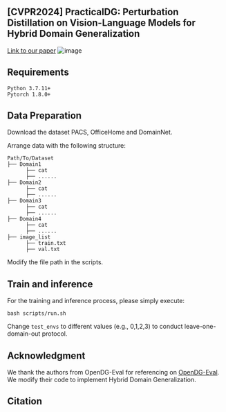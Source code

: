 ## [CVPR2024] PracticalDG: Perturbation Distillation on Vision-Language Models for Hybrid Domain Generalization
[Link to our paper](www.baidu.com)
![image](https://github.com/znchen666/HDG/assets/95161725/327a2f38-a96f-4019-ad2f-2a570c8c6ea8)


## Requirements
```
Python 3.7.11+
Pytorch 1.8.0+
```

## Data Preparation
Download the dataset PACS, OfficeHome and DomainNet.

Arrange data with the following structure:
```
Path/To/Dataset
├── Domain1
      ├── cat
      ├── ......
├── Domain2
      ├── cat
      ├── ......
├── Domain3
      ├── cat
      ├── ......
├── Domain4
      ├── cat
      ├── ......
├── image_list
      ├── train.txt
      ├── val.txt
```
Modify the file path in the scripts.

## Train and inference
For the training and inference process, please simply execute:
```
bash scripts/run.sh
```
Change `test_envs` to different values (e.g., 0,1,2,3) to conduct leave-one-domain-out protocol.

## Acknowledgment
We thank the authors from OpenDG-Eval for referencing on [OpenDG-Eval](https://github.com/shiralab/OpenDG-Eval). We modify their code to implement Hybrid Domain Generalization.

## Citation
